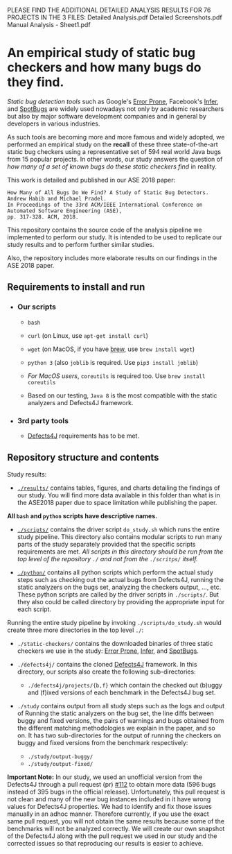 PLEASE FIND THE ADDITIONAL DETAILED ANALYSIS RESULTS FOR 76 PROJECTS IN THE 3 FILES:
Detailed Analysis.pdf 
Detailed Screenshots.pdf 
Manual Analysis - Sheet1.pdf




# An empirical study of static bug checkers and how many bugs do they find.

*Static bug detection tools* such as Google's [Error Prone](https://errorprone.info/),
Facebook's [Infer](http://fbinfer.com), and [SpotBugs](https://spotbugs.github.io/)
are widely used nowadays not only by academic researchers but also by major
software development companies and in general by developers in various
industries.

As such tools are becoming more and more famous and widely adopted, we
performed an empirical study on the **recall** of these three state-of-the-art
static bug checkers using a representative set of 594 real world Java bugs from
15 popular projects. In other words, our study answers the question of *how many
of a set of known bugs do these static checkers find* in reality.

This work is detailed and published in our ASE 2018 paper:

    How Many of All Bugs Do We Find? A Study of Static Bug Detectors.
    Andrew Habib and Michael Pradel.
    In Proceedings of the 33rd ACM/IEEE International Conference on Automated Software Engineering (ASE),
    pp. 317-328. ACM, 2018.

This repository contains the source code of the analysis pipeline we implemented
to perform our study. It is intended to be used to replicate our study results
and to perform further similar studies.

Also, the repository includes more elaborate results on our findings in the
ASE 2018 paper.

## Requirements to install and run

- ### Our scripts
  - `bash`
  - `curl` (on Linux, use `apt-get install curl`)
  - `wget` (on MacOS, if you have [brew](https://brew.sh/), use `brew install wget`)
  - `python 3` (also `joblib` is required. Use `pip3 install joblib`)

  - *For MacOS users*, `coreutils` is required too. Use `brew install coreutils`

  - Based on our testing, `Java 8` is the most compatible with the static analyzers 
  and Defects4J framework.

- ### 3rd party tools
  - [Defects4J](https://github.com/rjust/defects4j) requirements has to be met.

## Repository structure and contents

Study results:

- [`./results/`](results)
contains tables, figures, and charts detailing the findings of our study. You
will find more data available in this folder than what is in the ASE2018 paper
due to space limitation while publishing the paper.

**All ``bash`` and ``python`` scripts have descriptive names.**

- [`./scripts/`](scripts)
contains the driver script `do_study.sh` which runs the entire study
pipeline. This directory also contains modular scripts to run many parts of the
study separately provided that the specific scripts requirements are met.
*All scripts in this directory should be run from the top level of the
repository ```./``` and not from the ```./scritps/``` itself.*

- [`./python/`](python)
contains all python scripts which perform the actual study steps such as
checking out the actual bugs from Defects4J, running the static analyzers
on the bugs set, analyzing the checkers output, ..., etc. These python scripts
are called by the driver scripts in `./scripts/`. But they also could be
called directory by providing the appropriate input for each script.

Running the entire study pipeline by invoking `./scripts/do_study.sh` would
create three more directories in the top level `./`:

- `./static-checkers/`
contains the downloaded binaries of three static checkers we use
in the study: [Error Prone](https://errorprone.info/), [Infer](http://fbinfer.com),
and [SpotBugs](https://spotbugs.github.io/).

- `./defects4j/`
contains the cloned [Defects4J](https://github.com/rjust/defects4j) framework.
In this directory, our scripts also create the following sub-directories:
  - `./defects4j/projects/{b,f}` which contain the checked out (b)uggy
  and (f)ixed versions of each benchmark in the Defects4J bug set.

- `./study`
contains output from all study steps such as the logs and output of Running
the static analyzers on the bug set, the line diffs between buggy and fixed
versions, the pairs of warnings and bugs obtained from the different matching
methodologies we explain in the paper, and so on. It has two sub-directories
for the output of running the checkers on buggy and fixed versions from the
benchmark respectively:
  - `./study/output-buggy/`
  - `./study/output-fixed/`

**Important Note:**
In our study, we used an unofficial version from the Defects4J through a pull
request (pr) [#112](https://github.com/rjust/defects4j/pull/112) to obtain more
data (596 bugs instead of 395 bugs in the official release).
Unfortunately, this pull request is not clean and many of the new bug instances
included in it have wrong values for Defects4J properties. We had to identify
and fix those issues manually in an adhoc manner.
Therefore currently, if you use the exact same pull request, you will not obtain
the same results because some of the benchmarks will not be analyzed correctly.
We will create our own snapshot of the Defects4J along with the pull request
we used in our study and the corrected issues so that reproducing our results is
easier to achieve.
